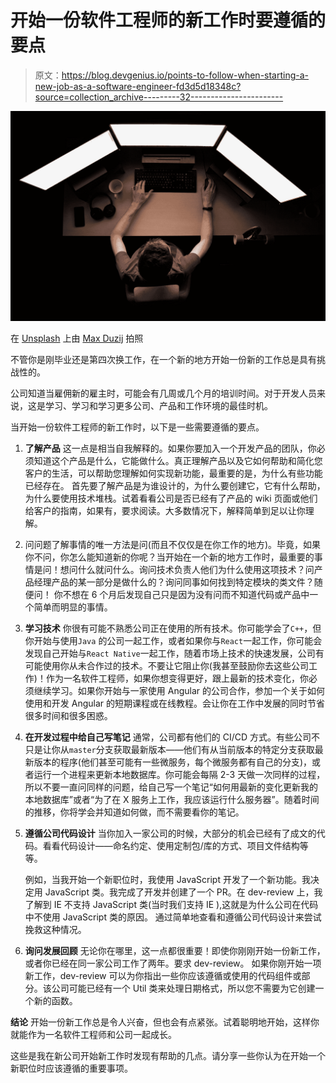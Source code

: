 # 开始一份软件工程师的新工作时要遵循的要点

> 原文：<https://blog.devgenius.io/points-to-follow-when-starting-a-new-job-as-a-software-engineer-fd3d5d18348c?source=collection_archive---------32----------------------->

![](img/2958550ea1f1226c4d80a4a6cb57aade.png)

在 [Unsplash](https://unsplash.com?utm_source=medium&utm_medium=referral) 上由 [Max Duzij](https://unsplash.com/@max_duz?utm_source=medium&utm_medium=referral) 拍照

不管你是刚毕业还是第四次换工作，在一个新的地方开始一份新的工作总是具有挑战性的。

公司知道当雇佣新的雇主时，可能会有几周或几个月的培训时间。对于开发人员来说，这是学习、学习和学习更多公司、产品和工作环境的最佳时机。

当开始一份软件工程师的新工作时，以下是一些需要遵循的要点。

1.  **了解产品**
    这一点是相当自我解释的。如果你要加入一个开发产品的团队，你必须知道这个产品是什么，它能做什么。真正理解产品以及它如何帮助和简化您客户的生活，可以帮助您理解如何实现新功能，最重要的是，为什么有些功能已经存在。
    首先要了解产品是为谁设计的，为什么要创建它，它有什么帮助，为什么要使用技术堆栈。试着看看公司是否已经有了产品的 wiki 页面或他们给客户的指南，如果有，要求阅读。大多数情况下，解释简单到足以让你理解。
2.  问问题了解事情的唯一方法是问(而且不仅仅是在你工作的地方)。毕竟，如果你不问，你怎么能知道新的你呢？当开始在一个新的地方工作时，最重要的事情是问！想问什么就问什么。询问技术负责人他们为什么使用这项技术？问产品经理产品的某一部分是做什么的？询问同事如何找到特定模块的类文件？随便问！
    你不想在 6 个月后发现自己只是因为没有问而不知道代码或产品中一个简单而明显的事情。
3.  **学习技术** 你很有可能不熟悉公司正在使用的所有技术。你可能学会了`C++`，但你开始与使用`Java` 的公司一起工作，或者如果你与`React`一起工作，你可能会发现自己开始与`React Native`一起工作，随着市场上技术的快速发展，公司有可能使用你从未合作过的技术。不要让它阻止你(我甚至鼓励你去这些公司工作)！作为一名软件工程师，如果你想变得更好，跟上最新的技术变化，你必须继续学习。如果你开始与一家使用 Angular 的公司合作，参加一个关于如何使用和开发 Angular 的短期课程或在线教程。会让你在工作中发展的同时节省很多时间和很多困惑。
4.  **在开发过程中给自己写笔记** 通常，公司都有他们的 CI/CD 方式。有些公司不只是让你从`master`分支获取最新版本——他们有从当前版本的特定分支获取最新版本的程序(他们甚至可能有一些微服务，每个微服务都有自己的分支)，或者运行一个进程来更新本地数据库。你可能会每隔 2-3 天做一次同样的过程，所以不要一直问同样的问题，给自己写一个笔记“如何用最新的变化更新我的本地数据库”或者“为了在 X 服务上工作，我应该运行什么服务器”。随着时间的推移，你将学会并知道如何做，而不需要看你的笔记。
5.  **遵循公司代码设计** 当你加入一家公司的时候，大部分的机会已经有了成文的代码。看看代码设计——命名约定、使用定制包/库的方式、项目文件结构等等。

    例如，当我开始一个新职位时，我使用 JavaScript 开发了一个新功能。我决定用 JavaScript 类。我完成了开发并创建了一个 PR。在 dev-review 上，我了解到 IE 不支持 JavaScript 类(当时我们支持 IE ),这就是为什么公司在代码中不使用 JavaScript 类的原因。
    通过简单地查看和遵循公司代码设计来尝试挽救这种情况。
6.  **询问发展回顾** 无论你在哪里，这一点都很重要！即使你刚刚开始一份新工作，或者你已经在同一家公司工作了两年。要求 dev-review。
    如果你刚开始一项新工作，dev-review 可以为你指出一些你应该遵循或使用的代码组件或部分。该公司可能已经有一个 Util 类来处理日期格式，所以您不需要为它创建一个新的函数。

**结论** 开始一份新工作总是令人兴奋，但也会有点紧张。试着聪明地开始，这样你就能作为一名软件工程师和公司一起成长。

这些是我在新公司开始新工作时发现有帮助的几点。请分享一些你认为在开始一个新职位时应该遵循的重要事项。